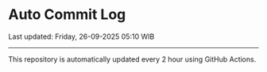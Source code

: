 # Auto Commit Log

Last updated: Friday, 26-09-2025 05:10 WIB

---

This repository is automatically updated every 2 hour using GitHub Actions.
